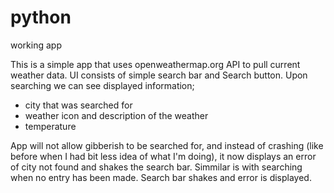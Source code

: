 # python
working app

This is a simple app that uses openweathermap.org API to pull current weather data.
UI consists of simple search bar and Search button. 
Upon searching we can see displayed information;
  - city that was searched for
  - weather icon and description of the weather
  - temperature

App will not allow gibberish to be searched for, and instead of crashing (like before when I had bit less idea of what I'm doing),
it now displays an error of city not found and shakes the search bar. Simmilar is with searching when no entry has been made. 
Search bar shakes and error is displayed.

